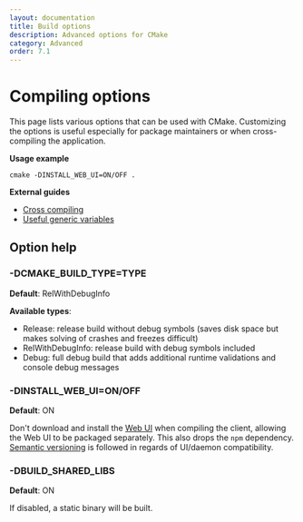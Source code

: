 ```yaml
---
layout: documentation
title: Build options
description: Advanced options for CMake 
category: Advanced
order: 7.1
---
```


# Compiling options

This page lists various options that can be used with CMake. Customizing the options is useful especially for package maintainers or when cross-compiling the application.

**Usage example**

`cmake -DINSTALL_WEB_UI=ON/OFF .`


**External guides**

* [Cross compiling](http://www.vtk.org/Wiki/CMake_Cross_Compiling)
* [Useful generic variables](https://cmake.org/Wiki/CMake_Useful_Variables)


## Option help

### -DCMAKE_BUILD_TYPE=TYPE

**Default**: RelWithDebugInfo

**Available types**:

* Release: release build without debug symbols (saves disk space but makes solving of crashes and freezes difficult)
* RelWithDebugInfo: release build with debug symbols included
* Debug: full debug build that adds additional runtime validations and console debug messages


### -DINSTALL_WEB_UI=ON/OFF

**Default**: ON

Don't download and install the [Web UI](https://github.com/airdcpp-web/airdcpp-webui/) when compiling the client, allowing the Web UI to be packaged separately. This also drops the `npm` dependency. [Semantic versioning](http://semver.org/) is followed in regards of UI/daemon compatibility.

### -DBUILD_SHARED_LIBS

**Default**: ON

If disabled, a static binary will be built.